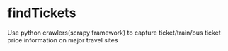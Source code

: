 # findTickets
Use python crawlers(scrapy framework) to capture ticket/train/bus ticket price information on major travel sites
